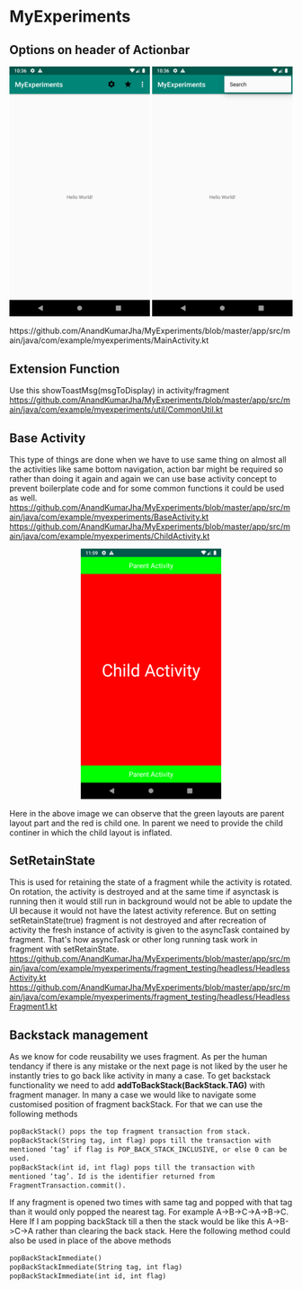 # MyExperiments

## Options on header of Actionbar
<p align="center">
  <img src="/Screenshot_1576861610.png" width="250" title="hover text">
  <img src="/Screenshot_1576861617.png" width="250" title="hover text">
</p>
https://github.com/AnandKumarJha/MyExperiments/blob/master/app/src/main/java/com/example/myexperiments/MainActivity.kt

## Extension Function
Use this showToastMsg(msgToDisplay) in activity/fragment 
https://github.com/AnandKumarJha/MyExperiments/blob/master/app/src/main/java/com/example/myexperiments/util/CommonUtil.kt

## Base Activity
This type of things are done when we have to use same thing on almost all the activities like same bottom navigation, action bar might be required so rather than doing it again and again we can use base activity concept to prevent boilerplate code and for some common functions it could be used as well.
https://github.com/AnandKumarJha/MyExperiments/blob/master/app/src/main/java/com/example/myexperiments/BaseActivity.kt
https://github.com/AnandKumarJha/MyExperiments/blob/master/app/src/main/java/com/example/myexperiments/ChildActivity.kt
<p align="center"> <img src="/Screenshot_1576866594.png" width="250" title="hover text"> </p>
Here in the above image we can observe that the green layouts are parent layout part and the red is child one. In parent we need to provide the child continer in which the child layout is inflated.

## SetRetainState
This is used for retaining the state of a fragment while the activity is rotated. On rotation, the activity is destroyed and at the same time if asynctask is running then it would still run in background would not be able to update the UI because it would not have the latest activity reference. But on setting setRetainState(true) fragment is not destroyed and after recreation of activity the fresh instance of activity is given to the asyncTask contained by fragment. That's how asyncTask or other long running task work in fragment with setRetainState.<br />
https://github.com/AnandKumarJha/MyExperiments/blob/master/app/src/main/java/com/example/myexperiments/fragment_testing/headless/HeadlessActivity.kt<Br />
https://github.com/AnandKumarJha/MyExperiments/blob/master/app/src/main/java/com/example/myexperiments/fragment_testing/headless/HeadlessFragment1.kt

## Backstack management
As we know for code reusability we uses fragment. As per the human tendancy if there is any mistake or the next page is not liked by the user he instantly tries to go back like activity in many a case. To get backstack functionality we need to add <b>addToBackStack(BackStack.TAG)</b> with fragment manager. In many a case we would like to navigate some customised position of fragment backStack. For that we can use the following methods<br />

    popBackStack() pops the top fragment transaction from stack.
    popBackStack(String tag, int flag) pops till the transaction with mentioned ‘tag’ if flag is POP_BACK_STACK_INCLUSIVE, or else 0 can be used.
    popBackStack(int id, int flag) pops till the transaction with mentioned ‘tag’. Id is the identifier returned from FragmentTransaction.commit().
If any fragment is opened two times with same tag and popped with that tag than it would only popped the nearest tag. For example A->B->C->A->B->C. Here If I am popping backStack till a then the stack would be like this A->B->C->A rather than clearing the back stack.
Here the following method could also be used in place of the above methods

    popBackStackImmediate()
    popBackStackImmediate(String tag, int flag)
    popBackStackImmediate(int id, int flag)

